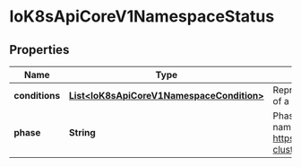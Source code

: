
# IoK8sApiCoreV1NamespaceStatus

## Properties
Name | Type | Description | Notes
------------ | ------------- | ------------- | -------------
**conditions** | [**List&lt;IoK8sApiCoreV1NamespaceCondition&gt;**](IoK8sApiCoreV1NamespaceCondition.md) | Represents the latest available observations of a namespace&#39;s current state. |  [optional]
**phase** | **String** | Phase is the current lifecycle phase of the namespace. More info: https://kubernetes.io/docs/tasks/administer-cluster/namespaces/ |  [optional]



